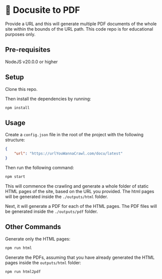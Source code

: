 # 📝 Docusite to PDF
Provide a URL and this will generate multiple PDF documents of the whole site within the bounds of the URL path. This code repo is for educational purposes only.

## Pre-requisites
NodeJS v20.0.0 or higher

## Setup
Clone this repo.

Then install the dependencies by running:
```
npm install
```

## Usage

Create a `config.json` file in the root of the project with the following structure:
```json
{
    "url": "https://urlYouWannaCrawl.com/docu/latest"
}
```

Then run the following command:

```bash
npm start
```

This will commence the crawling and generate a whole folder of static HTML pages of the site, based on the URL you provided. The html pages will be generated inside the `./outputs/html` folder.

Next, it will generate a PDF for each of the HTML pages. The PDF files will be generated inside the `./outputs/pdf` folder.

## Other Commands

Generate only the HTML pages:
```bash
npm run html
```

Generate the PDFs, assuming that you have already generated the HTML pages inside the `outputs/html` folder:
```bash
npm run html2pdf
```